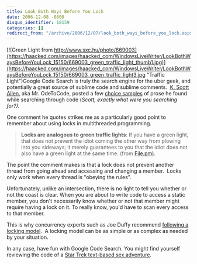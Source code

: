 ```yaml
---
title: Look Both Ways Before You Lock
date: 2006-12-08 -0800
disqus_identifier: 18159
categories: []
redirect_from: "/archive/2006/12/07/look_both_ways_before_you_lock.aspx/"
---
```


[![Green Light from
http://www.sxc.hu/photo/669003](https://haacked.com/images/haacked_com/WindowsLiveWriter/LookBothWaysBeforeYouLock_15150/669003_green_traffic_light_thumb1.jpg)](https://haacked.com/images/haacked_com/WindowsLiveWriter/LookBothWaysBeforeYouLock_15150/669003_green_traffic_light3.jpg "Traffic Light")Google
Code Search is truly the search engine for the uber geek, and
potentially a great source of sublime code and sublime comments.  [K.
Scott Allen](http://odetocode.com/Blogs/scott/ "OdeToCode"), aka Mr.
OdeToCode, posted a few [choice
samples](http://odetocode.com/Blogs/scott/archive/2006/12/08/9386.aspx "Words to Live By")
of prose he found while searching through code (*Scott, exactly what
were you searching for?)*.

One comment he quotes strikes me as a particularly good point to
remember about using locks in multithreaded programming.

> **Locks are analogous to green traffic lights**: If you have a green
> light, that does not prevent the idiot coming the other way from
> plowing into you sideways; it merely guarantees to you that the idiot
> does not also have a green light at the same time. (from
> [File.pm)](http://www.google.com/codesearch?hl=en&q=+idiot+show:LRTHNX6IRG0:kkKVkiFeBEE:GaknSvlB5XA&sa=N&cd=14&ct=rc&cs_p=http://search.cpan.org/CPAN/authors/id/J/JH/JHI/perl-5.8.1.tar.gz&cs_f=perl-5.8.1/lib/Tie/File.pm#a0).

The point the comment makes is that a lock does not prevent another
thread from going ahead and accessing and changing a member.  Locks only
work when every thread is "obeying the rules".

Unfortunately, unlike an intersection, there is no light to tell you
whether or not the coast is clear. When you are about to write code to
access a static member, you don't necessarily know whether or not that
member might require having a lock on it. To really know, you'd have to
scan every access to that member.

This is why concurrency experts such as Joe Duffy recommend [following a
locking
model](http://www.bluebytesoftware.com/blog/PermaLink,guid,f8404ab3-e3e6-4933-a5bc-b69348deedba.aspx "Concurrency and the impact on reusable libraries"). 
A locking model can be as simple or as complex as needed by your
situation.

In any case, have fun with Google Code Search. You might find yourself
reviewing the code of a [Star Trek text-based sex
adventure](http://www.google.com/codesearch?hl=en&q=show:D8fEcE7V1N0:x6wWpWtR_xM:jlz7MZyB40k&sa=N&ct=rd&cs_p=http://www.geocities.com/abomire/files/chick.zip&cs_f=/beverly.t "Beverly.t").

